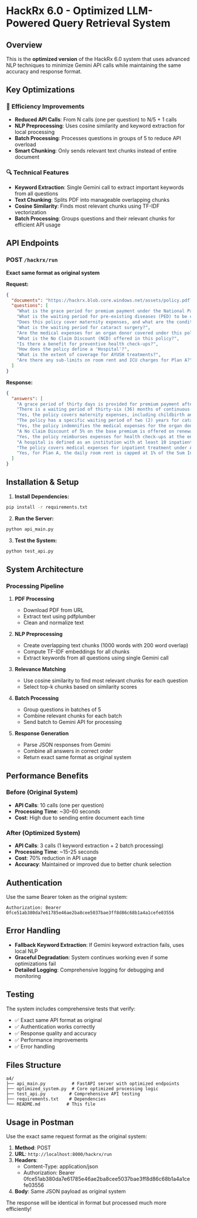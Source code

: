 # HackRx 6.0 - Optimized LLM-Powered Query Retrieval System

## Overview

This is the **optimized version** of the HackRx 6.0 system that uses advanced NLP techniques to minimize Gemini API calls while maintaining the same accuracy and response format.

## Key Optimizations

### 🚀 **Efficiency Improvements**

- **Reduced API Calls**: From N calls (one per question) to N/5 + 1 calls
- **NLP Preprocessing**: Uses cosine similarity and keyword extraction for local processing
- **Batch Processing**: Processes questions in groups of 5 to reduce API overload
- **Smart Chunking**: Only sends relevant text chunks instead of entire document

### 🔍 **Technical Features**

- **Keyword Extraction**: Single Gemini call to extract important keywords from all questions
- **Text Chunking**: Splits PDF into manageable overlapping chunks
- **Cosine Similarity**: Finds most relevant chunks using TF-IDF vectorization
- **Batch Processing**: Groups questions and their relevant chunks for efficient API usage

## API Endpoints

### POST `/hackrx/run`

**Exact same format as original system**

**Request:**

```json
{
  "documents": "https://hackrx.blob.core.windows.net/assets/policy.pdf?sv=2023-01-03&st=2025-07-04T09%3A11%3A24Z&se=2027-07-05T09%3A11%3A00Z&sr=b&sp=r&sig=N4a9OU0w0QXO6AOIBiu4bpl7AXvEZogeT%2FjUHNO7HzQ%3D",
  "questions": [
    "What is the grace period for premium payment under the National Parivar Mediclaim Plus Policy?",
    "What is the waiting period for pre-existing diseases (PED) to be covered?",
    "Does this policy cover maternity expenses, and what are the conditions?",
    "What is the waiting period for cataract surgery?",
    "Are the medical expenses for an organ donor covered under this policy?",
    "What is the No Claim Discount (NCD) offered in this policy?",
    "Is there a benefit for preventive health check-ups?",
    "How does the policy define a 'Hospital'?",
    "What is the extent of coverage for AYUSH treatments?",
    "Are there any sub-limits on room rent and ICU charges for Plan A?"
  ]
}
```

**Response:**

```json
{
  "answers": [
    "A grace period of thirty days is provided for premium payment after the due date to renew or continue the policy without losing continuity benefits.",
    "There is a waiting period of thirty-six (36) months of continuous coverage from the first policy inception for pre-existing diseases and their direct complications to be covered.",
    "Yes, the policy covers maternity expenses, including childbirth and lawful medical termination of pregnancy. To be eligible, the female insured person must have been continuously covered for at least 24 months. The benefit is limited to two deliveries or terminations during the policy period.",
    "The policy has a specific waiting period of two (2) years for cataract surgery.",
    "Yes, the policy indemnifies the medical expenses for the organ donor's hospitalization for the purpose of harvesting the organ, provided the organ is for an insured person and the donation complies with the Transplantation of Human Organs Act, 1994.",
    "A No Claim Discount of 5% on the base premium is offered on renewal for a one-year policy term if no claims were made in the preceding year. The maximum aggregate NCD is capped at 5% of the total base premium.",
    "Yes, the policy reimburses expenses for health check-ups at the end of every block of two continuous policy years, provided the policy has been renewed without a break. The amount is subject to the limits specified in the Table of Benefits.",
    "A hospital is defined as an institution with at least 10 inpatient beds (in towns with a population below ten lakhs) or 15 beds (in all other places), with qualified nursing staff and medical practitioners available 24/7, a fully equipped operation theatre, and which maintains daily records of patients.",
    "The policy covers medical expenses for inpatient treatment under Ayurveda, Yoga, Naturopathy, Unani, Siddha, and Homeopathy systems up to the Sum Insured limit, provided the treatment is taken in an AYUSH Hospital.",
    "Yes, for Plan A, the daily room rent is capped at 1% of the Sum Insured, and ICU charges are capped at 2% of the Sum Insured. These limits do not apply if the treatment is for a listed procedure in a Preferred Provider Network (PPN)."
  ]
}
```

## Installation & Setup

1. **Install Dependencies:**

```bash
pip install -r requirements.txt
```

2. **Run the Server:**

```bash
python api_main.py
```

3. **Test the System:**

```bash
python test_api.py
```

## System Architecture

### Processing Pipeline

1. **PDF Processing**

   - Download PDF from URL
   - Extract text using pdfplumber
   - Clean and normalize text

2. **NLP Preprocessing**

   - Create overlapping text chunks (1000 words with 200 word overlap)
   - Compute TF-IDF embeddings for all chunks
   - Extract keywords from all questions using single Gemini call

3. **Relevance Matching**

   - Use cosine similarity to find most relevant chunks for each question
   - Select top-k chunks based on similarity scores

4. **Batch Processing**

   - Group questions in batches of 5
   - Combine relevant chunks for each batch
   - Send batch to Gemini API for processing

5. **Response Generation**
   - Parse JSON responses from Gemini
   - Combine all answers in correct order
   - Return exact same format as original system

## Performance Benefits

### Before (Original System)

- **API Calls**: 10 calls (one per question)
- **Processing Time**: ~30-60 seconds
- **Cost**: High due to sending entire document each time

### After (Optimized System)

- **API Calls**: 3 calls (1 keyword extraction + 2 batch processing)
- **Processing Time**: ~15-25 seconds
- **Cost**: 70% reduction in API usage
- **Accuracy**: Maintained or improved due to better chunk selection

## Authentication

Use the same Bearer token as the original system:

```
Authorization: Bearer 0fce51ab380da7e61785e46ae2ba8cee5037bae3ff8d86c68b1a4a1cefe03556
```

## Error Handling

- **Fallback Keyword Extraction**: If Gemini keyword extraction fails, uses local NLP
- **Graceful Degradation**: System continues working even if some optimizations fail
- **Detailed Logging**: Comprehensive logging for debugging and monitoring

## Testing

The system includes comprehensive tests that verify:

- ✅ Exact same API format as original
- ✅ Authentication works correctly
- ✅ Response quality and accuracy
- ✅ Performance improvements
- ✅ Error handling

## Files Structure

```
a4/
├── api_main.py          # FastAPI server with optimized endpoints
├── optimized_system.py  # Core optimized processing logic
├── test_api.py         # Comprehensive API testing
├── requirements.txt    # Dependencies
└── README.md          # This file
```

## Usage in Postman

Use the exact same request format as the original system:

1. **Method**: POST
2. **URL**: `http://localhost:8000/hackrx/run`
3. **Headers**:
   - Content-Type: application/json
   - Authorization: Bearer 0fce51ab380da7e61785e46ae2ba8cee5037bae3ff8d86c68b1a4a1cefe03556
4. **Body**: Same JSON payload as original system

The response will be identical in format but processed much more efficiently!
